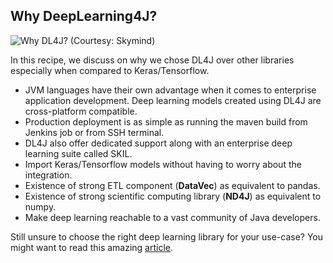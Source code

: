 


## Why DeepLearning4J?

![Why DL4J?](https://user-images.githubusercontent.com/517415/58405629-83197480-8085-11e9-9f24-9b45058b62d5.png)
(Courtesy: Skymind)


In this recipe, we discuss on why we chose DL4J over other libraries especially when compared to Keras/Tensorflow.

 - JVM languages have their own advantage when it comes to enterprise application development. Deep learning models created using DL4J are cross-platform compatible.
 - Production deployment is as simple as running the maven build from Jenkins job or from SSH terminal. 
 - DL4J also offer dedicated support along with an enterprise deep learning suite called SKIL.
 - Import Keras/Tensorflow models without having to worry about the integration.
 - Existence of strong ETL component (**DataVec**) as equivalent to pandas.
 - Existence of strong scientific computing library (**ND4J**) as equivalent to numpy. 
 - Make deep learning reachable to a vast community of Java developers.


Still unsure to choose the right deep learning library for your use-case? You might want to read this amazing [article](https://skymind.ai/wiki/comparison-frameworks-dl4j-tensorflow-pytorch). 

